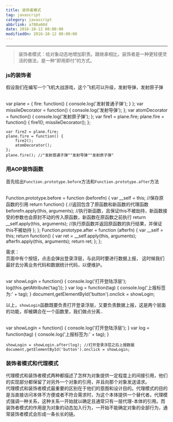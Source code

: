 ```yaml
---
title: 装饰者模式
tag: javascript
category: javascript
abbrlink: a708a60d
date: 2016-10-12 00:00:00
modifiedOn: 2016-10-12 00:00:00
---
```


* * *

> 装饰者模式：给对象动态地增加职责。跟继承相比，装饰者是一种更轻便灵活的做法，是一种“即用即付”的方式。

<!-- more -->

### js的装饰者

假设我们在编写一个飞机大战游戏，这个飞机可以升级，发射导弹，发射原子弹


​    
    var plane = {
        fire: function() {
            console.log('发射普通子弹');
        }
    };
    var missileDecorator = function() {
        console.log('发射导弹');
    };
    var atomDecorator = function() {
        console.log('发射原子弹');
    };
    var fire1 = plane.fire;
    plane.fire = function() {
        fire1();
        missileDecorator();
    };
    
    var fire2 = plane.fire;
    plane.fire = function() {
        fire2();
        atomDecorator();
    };
    plane.fire(); //"发射普通子弹""发射导弹""发射原子弹"

### 用AOP装饰函数

首先给出`Function.prototype.before`方法和`Function.prototype.after`方法


​    
    Function.prototype.before = function (beforefn) {
      var __self = this; //保存原函数的引用
      return function() {  //返回包含了原函数和新函数的代理函数
        beforefn.apply(this, arguments); //执行新函数，且保证this不被劫持，新函数接受的参数也会原封不动的传入原函数，新函数在原函数之前执行
        return __self.apply(this, arguments); //执行原函数并返回原函数的执行结果，并保证this不被劫持
      };
    };
    Function.prototype.after = function (afterfn) {
      var __self = this; 
      return function() {
        var ret = __self.apply(this, arguments); 
        afterfn.apply(this, arguments); 
        return ret;
      };
    };

需求：  
页面中有个按钮，点击会弹出登录浮层，与此同时要进行数据上报， 这时候我们最好去分离业务代码和数据统计代码，以便维护。


​    
    var showLogin = function() {
        console.log('打开登陆浮层');
        log(this.getAttribute('tag'));
    }
    var log = function(tag) {
        console.log('上报标签为:' + tag);
    }
    document,getElementById('button').onclick = showLogin;

以上，`showLogin`函数既要负责打开登录浮层，又要负责数据上报，这是两个层面的功能，却被耦合在一个函数里，我们做点分离..


​    
    var showLogin = function() {
        console.log('打开登陆浮层');
    }
    var log = function(tag) {
        console.log('上报标签为:' + tag);
    }
    
    showLogin = showLogin.after(log); //打开登录浮层之后上报数据
    document,getElementById('button').onclick = showLogin;

### 装饰者模式和代理模式

代理模式和装饰者模式两种都描述了怎样为对象提供一定程度上的间接引用，他们的实现部分都保留了对另外一个对象的引用，并且向那个对象发送请求。  
代理模式和装饰者模式最重要的区别在于他们的意图和设计目的。代理模式的目的是当直接访问本体不方便或者不符合需求时，为这个本体提供一个替代者。代理模式强调一种关系，这种关系一开始就以确定且通常只有一层代理-本体的引用。而装饰者模式的作用是为对象的动态加入行为，一开始不能确定对象的全部行为，通常装饰者模式会形成一条长长的链。

